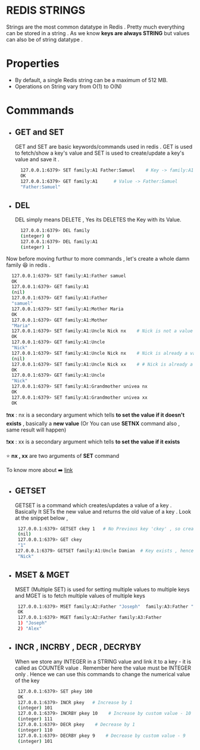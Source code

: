 # REDIS STRINGS
Strings are the most common datatype in Redis . Pretty much everything can be stored in a string . As we know **keys are always STRING** but values can also be of string datatype .

# Properties
 - By default, a single Redis string can be a maximum of 512 MB.
 - Operations on String vary from O(1) to O(N)

# Commmands

  - ## GET and SET
    GET and SET are basic keywords/commands used in redis . GET is used to fetch/show a key's value and SET is used to create/update a key's value and save it .
    
    ```bash
      127.0.0.1:6379> SET family:A1 Father:Samuel    # Key -> family:A1
      OK
      127.0.0.1:6379> GET family:A1      # Value -> Father:Samuel
      "Father:Samuel"
    ```
  - ## DEL
    DEL simply means DELETE , Yes its DELETES the Key with its Value.

    ```bash
      127.0.0.1:6379> DEL family
      (integer) 0
      127.0.0.1:6379> DEL family:A1
      (integer) 1
    ```
 Now before moving furthur to more commands , let's create a whole damn family 😆 in redis .

 ```bash
   127.0.0.1:6379> SET family:A1:Father samuel
   OK
   127.0.0.1:6379> GET family:A1
   (nil)
   127.0.0.1:6379> GET family:A1:Father
   "samuel"
   127.0.0.1:6379> SET family:A1:Mother Maria
   OK
   127.0.0.1:6379> GET family:A1:Mother
   "Maria"
   127.0.0.1:6379> SET family:A1:Uncle Nick nx    # Nick is not a value
   OK
   127.0.0.1:6379> GET family:A1:Uncle
   "Nick"
   127.0.0.1:6379> SET family:A1:Uncle Nick nx    # Nick is already a value
   (nil)
   127.0.0.1:6379> SET family:A1:Uncle Nick xx    # # Nick is already a value
   OK
   127.0.0.1:6379> GET family:A1:Uncle
   "Nick"
   127.0.0.1:6379> SET family:A1:Grandmother univea nx
   OK
   127.0.0.1:6379> SET family:A1:Grandmother univea xx
   OK

 ```
❗**nx** : nx is a secondary argument which tells **to set the value if it doesn't exists** , basically a **new value**
            (Or You can use **SETNX** command also , same result will happen)

❗**xx** : xx is a secondary argument which tells **to set the value if it exists**

⭐ **nx , xx** are two arguments of **SET** command

To know more about ➡️ [link](https://redis.io/docs/latest/commands/set/)

  - ## GETSET
    GETSET is a command which creates/updates a value of a key . Basically It SETs the new value and returns the old value of a key . Look at the snippet below ,
    
    ```bash
     127.0.0.1:6379> GETSET ckey 1   # No Previous key 'ckey' , so creating new and returning 'nil'
     (nil)
     127.0.0.1:6379> GET ckey
     "1"
    127.0.0.1:6379> GETSET family:A1:Uncle Damian  # Key exists , hence old value returned
     "Nick"
    ```
  - ## MSET & MGET
    MSET (Multiple SET) is used for setting multiple values to multiple keys and MGET is to fetch multiple values of multiple keys

    ```bash
     127.0.0.1:6379> MSET family:A2:Father "Joseph"  family:A3:Father "Alex"
     OK
     127.0.0.1:6379> MGET family:A2:Father family:A3:Father
     1) "Joseph"
     2) "Alex"
    ```
  - ## INCR , INCRBY , DECR , DECRYBY
    When we store any INTEGER in a STRING value and link it to a key - it is called as COUNTER value . Remember here the value must be INTEGER only . Hence we can use this commands to change the numerical value of the key
    
    ```bash
     127.0.0.1:6379> SET pkey 100
     OK
     127.0.0.1:6379> INCR pkey   # Increase by 1
     (integer) 101
     127.0.0.1:6379> INCRBY pkey 10    # Increase by custom value - 10
     (integer) 111
     127.0.0.1:6379> DECR pkey    # Decrease by 1
     (integer) 110
     127.0.0.1:6379> DECRBY pkey 9    # Decrease by custom value - 9
     (integer) 101
    ```


